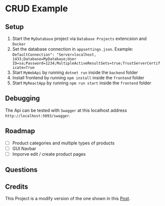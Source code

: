 # CRUD Example

## Setup
1. Start the `MyDatabase` project via `Database Projects` extencsion and `Docker`
2. Set the database connection in `appsettings.json`. Example: 
   ```DefaultConnection": "Server=localhost, 1433;Database=MyDatabase;User ID=sa;Password=1234;MultipleActiveResultSets=true;TrustServerCertificate=True```
3. Start `MyWebApi` by running `dotnet run` inside the `backend` folder
4. Install frontend by running `npm install` inside the `frontend` folder
5. Start `MyReactApp` by running `npm run start` inside the `frontend` folder

## Debugging

The Api can be tested with `Swagger` at this localhost address `http://localhost:5093/swagger`.

## Roadmap

- [ ] Product categories and multiple types of products
- [ ] GUI Navbar
- [ ] Imporve edit / create product pages

## Questions

## Credits

This Project is a modify version of the one shown in this [Post](https://medium.com/@hassanjabbar2017/performing-crud-operations-using-react-with-net-core-a-step-by-step-guide-0176efa86934).